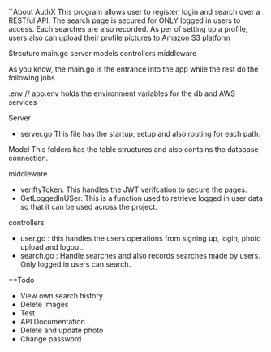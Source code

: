``About AuthX
This program allows user to register, login and search over a RESTful API. The search page is secured for ONLY logged in users to access. Each searches are also recorded. As per of setting up a profile, users also can upload their profile pictures to Amazon S3 platform

Strcuture
main.go
server
models
controllers
middleware

As you know, the main.go is the entrance into the app while the rest do the following jobs

.env // app.env holds the environment variables for the db and AWS services

Server
- server.go
This file has the startup, setup and also routing for each path.

Model
This folders has the table structures and also contains the database connection.

middleware
- veriftyToken: This handles the JWT verifcation to secure the pages.
- GetLoggedInUSer: This is a function used to retrieve logged in user data so that it can be used across the project.


controllers
- user.go : this handles the users operations from signing up, login, photo upload and logout.
- search.go : Handle searches and also records searches made by users. Only logged in users can search.



**Todo
- View own search history
- Delete Images
- Test
- API Documentation
- Delete and update photo
- Change password

